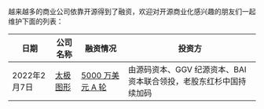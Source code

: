 越来越多的商业公司依靠开源得到了融资，欢迎对开源商业化感兴趣的朋友们一起维护下面的列表：

| 日期  | 公司名称                                  | 融资情况                                                                | 投资方                                  |
|-----|---------------------------------------|---------------------------------------------------------------------|--------------------------------------|
| 2022年2月7日    | [太极图形](https://github.com/taichi-dev) | [5000 万美元 A 轮](https://mp.weixin.qq.com/s/4PjdQuwX4HRtm7z_xghQvA) | 由源码资本、GGV 纪源资本、BAI 资本联合领投，老股东红杉中国持续加码 |
